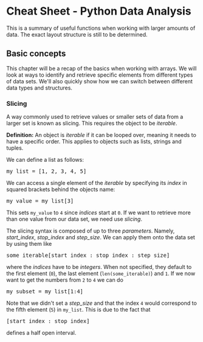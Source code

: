 # Cheat Sheet - Python Data Analysis

This is a summary of useful functions when working with larger amounts of data. 
The exact layout structure is still to be determined. 

## Basic concepts

This chapter will be a recap of the basics when working with arrays. We will look 
at ways to identify and retrieve specific elements from different types of data sets. 
We'll also quickly show how we can switch between different data types and structures.

### Slicing

A way commonly used to retrieve values or smaller sets of data from a larger set is 
known as slicing. This requires the object to be _iterable_. 

**Definition:** 
An object is _iterable_ if it can be looped over, meaning it needs to have a specific
order. This applies to objects such as lists, strings and tuples. 

We can define a list as follows:

<pre>
my_list = [1, 2, 3, 4, 5]
</pre>

We can access a single element of the _iterable_ by specifying its _index_ in squared
brackets behind the objects name:

<pre>
my_value = my_list[3]
</pre>

This sets `my_value` to `4` since _indices_ start at `0`. If we want to retrieve more
than one value from our data set, we need use _slicing_.

The slicing syntax is composed of up to three _parameters_. Namely, _start_index_, 
_stop_index_ and _step_size_. We can apply them onto the data set by using them like

<pre>
some_iterable[start_index : stop_index : step_size]
</pre>

where the _indices_ have to be _integers_. When not specified, they default to the 
first element (`0`), the last element (`len(some_iterable)`) and `1`. If we now 
want to get the numbers from `2` to `4` we can do

<pre>
my_subset = my_list[1:4]
</pre>

Note that we didn't set a _step_size_ and that the index `4` would correspond to the
fifth element (`5`) in `my_list`. This is due to the fact that 

<pre>
[start_index : stop_index]
</pre>

defines a half open interval.
